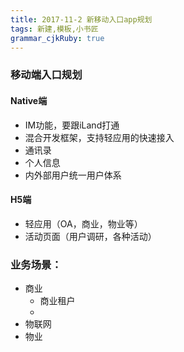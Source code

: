 ```yaml
---
title: 2017-11-2 新移动入口app规划 
tags: 新建,模板,小书匠
grammar_cjkRuby: true
---
```



### 移动端入口规划
#### Native端
* IM功能，要跟iLand打通
* 混合开发框架，支持轻应用的快速接入
* 通讯录
* 个人信息
* 内外部用户统一用户体系
#### H5端
* 轻应用（OA，商业，物业等）
* 活动页面（用户调研，各种活动）
 
### 业务场景：
* 商业
	* 商业租户
	* 
* 物联网
* 物业